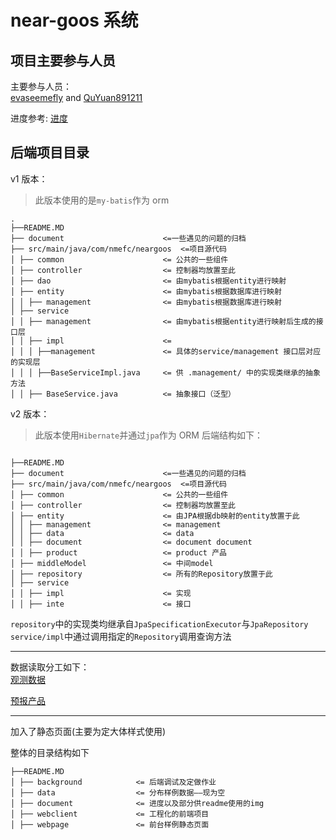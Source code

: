 # near-goos 系统

## 项目主要参与人员

主要参与人员：  
[evaseemefly](https://github.com/evaseemefly) and [QuYuan891211](https://github.com/QuYuan891211)

进度参考:
[进度](/document/schedule/README.md)

## 后端项目目录

v1 版本：

> 此版本使用的是`my-batis`作为 orm

<pre><code>.
├──README.MD  
├── document                      <=一些遇见的问题的归档 
├── src/main/java/com/nmefc/neargoos  <=项目源代码  
│ ├── common                      <= 公共的一些组件
│ ├── controller                  <= 控制器均放置至此    
│ ├── dao                         <= 由mybatis根据entity进行映射 
│ ├── entity                      <= 由mybatis根据数据库进行映射 
│ │ ├── management                <= 由mybatis根据数据库进行映射 
│ ├── service 
│ │ ├── management                <= 由mybatis根据entity进行映射后生成的接口层
│ │ ├── impl                      <= 
│ │ │ ├──management               <= 具体的service/management 接口层对应的实现层
│ │ │ ├──BaseServiceImpl.java     <= 供 .management/ 中的实现类继承的抽象方法
│ │ ├── BaseService.java          <= 抽象接口（泛型） 
</code></pre>

v2 版本：

> 此版本使用`Hibernate`并通过`jpa`作为 ORM
> 后端结构如下：

<pre><code>
├──README.MD  
├── document                      <=一些遇见的问题的归档 
├── src/main/java/com/nmefc/neargoos  <=项目源代码  
│ ├── common                      <= 公共的一些组件
│ ├── controller                  <= 控制器均放置至此    
│ ├── entity                      <= 由JPA根据db映射的entity放置于此 
│ │ ├── management                <= management
│ │ ├── data                      <= data
│ │ ├── document                  <= document document
│ │ ├── product                   <= product 产品
│ ├── middleModel                 <= 中间model
│ ├── repository                  <= 所有的Repository放置于此
│ ├── service 
│ │ ├── impl                      <= 实现 
│ │ ├── inte                      <= 接口
</code></pre>

`repository`中的实现类均继承自`JpaSpecificationExecutor`与`JpaRepository`
`service/impl`中通过调用指定的`Repository`调用查询方法

---

数据读取分工如下：  
[观测数据](background/byQY/README.txt)

[预报产品](background/byCasablanca/README.md)

---

加入了静态页面(主要为定大体样式使用)

整体的目录结构如下

```
├──README.MD
│ ├── background            <= 后端调试及定做作业
│ ├── data                  <= 分布样例数据——现为空
│ ├── document              <= 进度以及部分供readme使用的img
│ ├── webclient             <= 工程化的前端项目
│ ├── webpage               <= 前台样例静态页面
```
